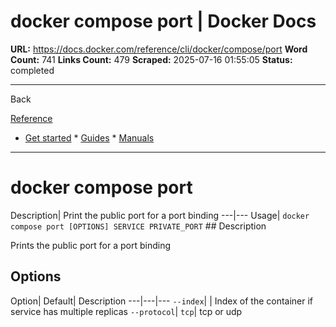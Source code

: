 # docker compose port | Docker Docs

**URL:** https://docs.docker.com/reference/cli/docker/compose/port
**Word Count:** 741
**Links Count:** 479
**Scraped:** 2025-07-16 01:55:05
**Status:** completed

---

Back

[Reference](https://docs.docker.com/reference/)

  * [Get started](https://docs.docker.com/get-started/)   * [Guides](https://docs.docker.com/guides/)   * [Manuals](https://docs.docker.com/manuals/)

* * *

# docker compose port

Description| Print the public port for a port binding   ---|---   Usage| `docker compose port [OPTIONS] SERVICE PRIVATE_PORT`      ## Description

Prints the public port for a port binding

## Options

Option| Default| Description   ---|---|---   `--index`| | Index of the container if service has multiple replicas   `--protocol`| `tcp`| tcp or udp